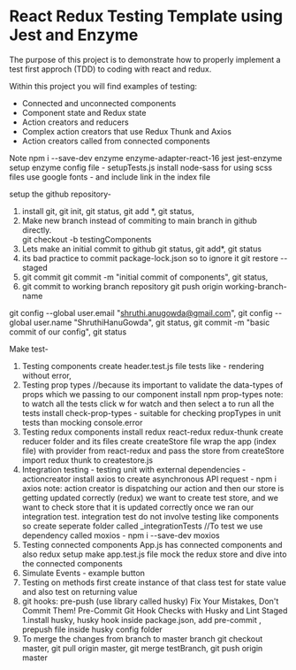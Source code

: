 # React Redux Testing Template using Jest and Enzyme

The purpose of this project is to demonstrate how to properly implement a test first approch (TDD) to coding with react and redux.

Within this project you will find examples of testing:

- Connected and unconnected components
- Component state and Redux state
- Action creators and reducers
- Complex action creators that use Redux Thunk and Axios
- Action creators called from connected components

Note
npm i --save-dev enzyme enzyme-adapter-react-16 jest jest-enzyme
setup enzyme config file - setupTests.js
install node-sass for using scss files
use google fonts - and include link in the index file

setup the github repository-

1. install git, git init, git status, git add \*, git status,
2. Make new branch instead of commiting to main branch in github directly.  
   git checkout -b testingComponents
3. Lets make an initial commit to github
   git status, git add\*, git status
4. its bad practice to commit package-lock.json so to ignore it
   git restore --staged <file>
5. git commit
   git commit -m "initial commit of components", git status,
6. git commit to working branch repository
   git push origin working-branch-name

git config --global user.email "shruthi.anugowda@gmail.com", git config --global user.name "ShruthiHanuGowda", git status, git commit -m "basic commit of our config", git status

Make test-

1. Testing components
   create header.test.js file
   tests like - rendering without error,
2. Testing prop types
   //because its important to validate the data-types of props which we passing to our component
   install npm prop-types
   note: to watch all the tests click w for watch and then select a to run all the tests
   install check-prop-types - suitable for checking propTypes in unit tests than mocking console.error
3. Testing redux components
   install redux react-redux redux-thunk
   create reducer folder and its files
   create createStore file
   wrap the app (index file) with provider from react-redux and pass the store from createStore
   import redux thunk to createstore.js
4. Integration testing - testing unit with external dependencies - actioncreator
   install axios to create asynchronous API request - npm i axios
   note: action creator is dispatching our action and then our store is getting updated correctly (redux)
   we want to create test store, and we want to check store that it is updated correctly once we ran our integration test. integration test do not involve testing like components so create seperate folder called \_integrationTests
   //To test we use dependency called moxios - npm i --save-dev moxios
5. Testing connected components
   App.js has connected components and also redux setup
   make app.test.js file
   mock the redux store and dive into the connected components
6. Simulate Events - example button
7. Testing on methods
   first create instance of that class
   test for state value and also test on returning value
8. git hooks: pre-push (use library called husky)
   Fix Your Mistakes, Don't Commit Them! Pre-Commit Git Hook Checks with Husky and Lint Staged
   1.install husky, husky hook inside package.json, add pre-commit , prepush file inside husky config folder
9. To merge the changes from branch to master branch
   git checkout master, git pull origin master, git merge testBranch, git push origin master
